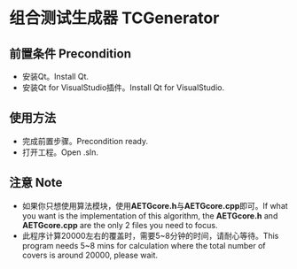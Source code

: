 # 组合测试生成器 TCGenerator
## 前置条件 Precondition
+ 安装Qt。Install Qt.
+ 安装Qt for VisualStudio插件。Install Qt for VisualStudio.
## 使用方法
+ 完成前置步骤。Precondition ready.
+ 打开工程。Open .sln.
## 注意 Note
+ 如果你只想使用算法模块，使用**AETGcore.h**与**AETGcore.cpp**即可。If what you want is the implementation of this algorithm, the **AETGcore.h** and **AETGcore.cpp** are the only 2 files you need to focus.
+ 此程序计算20000左右的覆盖时，需要5\~8分钟的时间，请耐心等待。This program needs 5\~8 mins for calculation where the total number of covers is around 20000, please wait.
